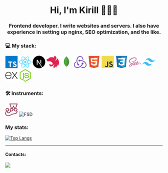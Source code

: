 <h1 align="center">Hi, I'm Kirill 👨🏻‍💻</h1>
<h3 align="center">Frontend developer. I write websites and servers. I also have experience in setting up nginx, SEO optimization, and the like.</h3>

<h3> 💻 My stack:</h3>
  
<div>
  <img src="https://github.com/devicons/devicon/blob/master/icons/typescript/typescript-original.svg" title="TypeScript" alt="TypeScript" width="40px" height="40px"  />
  <img src="https://github.com/devicons/devicon/blob/master/icons/react/react-original.svg" title="React" alt="React" width="40px" height="40px"  />
  <img src="https://github.com/devicons/devicon/blob/master/icons/nextjs/nextjs-original.svg" title="Next JS" alt="Next JS" width="40px" height="40px"  />
  <img src="https://github.com/devicons/devicon/blob/master/icons/nestjs/nestjs-plain.svg" title="Nest JS" alt="Nest JS" width="40px" height="40px"  />
  <img src="https://github.com/devicons/devicon/blob/master/icons/mongodb/mongodb-original.svg" title="Mongo DB" alt="Mongo DB" width="40px" height="40px"  />
  <img src="https://github.com/devicons/devicon/blob/master/icons/redux/redux-original.svg" title="Redux" alt="Redux" width="40px" height="40px"  />
  <img src="https://github.com/devicons/devicon/blob/master/icons/html5/html5-original.svg" title="HTML" alt="HTML" width="40px" height="40px" />
  <img src="https://github.com/devicons/devicon/blob/master/icons/javascript/javascript-original.svg" title="JavaScript" alt="JavaScript" width="40px" height="40px"  />
  <img src="https://github.com/devicons/devicon/blob/master/icons/css3/css3-original.svg" title="CSS" alt="CSS" width="40px" height="40px"  />
  <img src="https://github.com/devicons/devicon/blob/master/icons/sass/sass-original.svg" title="SASS" alt="SASS" width="40px" height="40px"  />
  <img src="https://github.com/devicons/devicon/blob/master/icons/tailwindcss/tailwindcss-plain.svg" title="Tailwind CSS" alt="Tailwind CSS" width="40px" height="40px"  />
  <img src="https://github.com/devicons/devicon/blob/master/icons/express/express-original.svg" title="Express" alt="Express" width="40px" height="40px"  />
  <img src="https://github.com/devicons/devicon/blob/master/icons/nodejs/nodejs-original.svg" title="Node JS" alt="Node JS" width="40px" height="40px"  />
</div>

<h3>🛠️ Instruments:</h3>
  
<div>
  <img src="https://github.com/devicons/devicon/blob/master/icons/jest/jest-plain.svg" title="JEST" alt="JEST" width="40px" height="40px" />
  <img src="https://feature-sliced.design/img/brand/logo-primary.png" title="FSD" alt="FSD" width="80px" height="40px" />
</div>

### My stats:

[![Top Langs](https://github-readme-stats.vercel.app/api/top-langs/?username=ker4ik13&layout=compact&theme=vision-friendly-dark)](https://github.com/anuraghazra/github-readme-stats)

---

<h4 align="left">Contacts:</h4>
  
<a href='https://t.me/ker4ik13'>

  <img src="https://img.shields.io/badge/%40ker4ik13-tg?style=for-the-badge&logo=Telegram&logoColor=white&color=blue"/>
</a>

